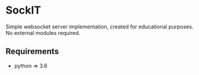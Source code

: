# SockIT

Simple websocket server implementation, created for educational purposes. No
external modules required.

## Requirements
* python => 3.6

